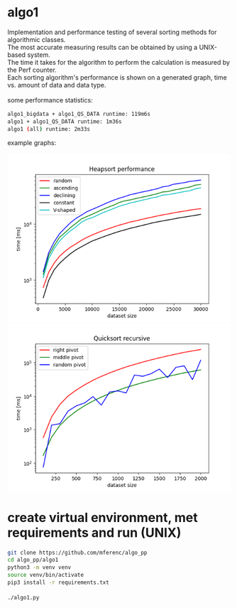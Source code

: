 # algo1

Implementation and performance testing of several sorting methods for algorithmic classes.<br>
The most accurate measuring results can be obtained by using a UNIX-based system.<br>
The time it takes for the algorithm to perform the calculation is measured by the Perf counter.<br>
Each sorting algorithm's performance is shown on a generated graph, time vs. amount of data and data type.<br>
<br>
some performance statistics:
```bash
algo1_bigdata + algo1_QS_DATA runtime: 119m6s
algo1 + algo1_QS_DATA runtime: 1m36s
algo1 (all) runtime: 2m33s
```
example graphs:<br><br>
![HeapSort](results/HS_plot_algo1_bigdata_0056_310323.png)
<br>
![QuickSOrt](results/QSR_plot_algo1_QS_DATA_0056_310323.png)

# create virtual environment, met requirements and run (UNIX)
```bash
git clone https://github.com/mferenc/algo_pp
cd algo_pp/algo1
python3 -m venv venv
source venv/bin/activate
pip3 install -r requirements.txt

./algo1.py
```